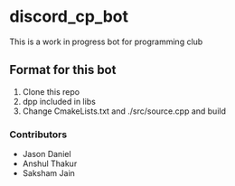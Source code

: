 # discord_cp_bot

This is a work in progress bot for programming club

## Format for this bot
1. Clone this repo
2. dpp included in libs 
3. Change CmakeLists.txt and ./src/source.cpp and build 

### Contributors
* Jason Daniel
* Anshul Thakur
* Saksham Jain